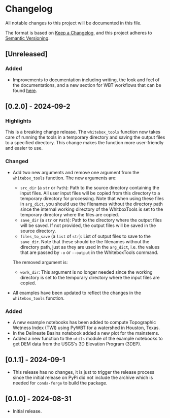 # Changelog

All notable changes to this project will be documented in this file.

The format is based on [Keep a Changelog](https://keepachangelog.com/en/1.1.0/),
and this project adheres to [Semantic Versioning](https://semver.org/spec/v2.0.0.html).

## [Unreleased]

### Added

- Improvements to documentation including writing, the look and feel of the
  documentations, and a new section for WBT workflows that can be found
  [here](https://pywbt.readthedocs.io/latest/workflows).

## [0.2.0] - 2024-09-2

### Highlights

This is a breaking change release. The `whitebox_tools` function now takes care of
running the tools in a temporary directory and saving the output files to a specified
directory. This change makes the function more user-friendly and easier to use.

### Changed

- Add two new arguments and remove one argument from the `whitebox_tools` function.
  The new arguments are:
  - `src_dir` (a `str` or `Path`): Path to the source directory containing the input files.
    All user input files will be copied from this directory to a temporary directory for
    processing. Note that when using these files in `arg_dict`, you should use the filenames
    without the directory path since the internal working directory of the WhitboxTools is
    set to the temporary directory where the files are copied.
  - `save_dir` (a `str` or `Path`): Path to the directory where the output files
    will be saved. If not provided, the output files will be saved in the source
    directory.
  - `files_to_save` (a `list` of `str`): List of output files to save to the `save_dir`.
    Note that these should be the filenames without the directory path, just as they are
    used in the `arg_dict`, i.e. the values that are passed by `-o` or `--output` in the
    WhiteboxTools command.

  The removed argument is:
  - `work_dir`: This argument is no longer needed since the working directory is set to
    the temporary directory where the input files are copied.
- All examples have been updated to reflect the changes in the `whitebox_tools` function.

### Added

- A new example notebooks has been added to compute Topographic Wetness Index (TWI) using
  PyWBT for a watershed in Houston, Texas.
- In the Delineate Basins notebook added a new plot for the mainstems.
- Added a new function to the `utils` module of the example notebooks to get DEM data from
  the USGS's 3D Elevation Program (3DEP).

## [0.1.1] - 2024-09-1

- This release has no changes, it is just to trigger the release process since
  the initial release on PyPi did not include the archive which is needed for
  `conda-forge` to build the package.

## [0.1.0] - 2024-08-31

- Initial release.
